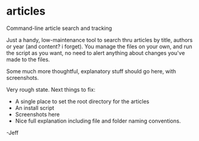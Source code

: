 # articles
Command-line article search and tracking

Just a handy, low-maintenance tool to search thru articles by title, authors or year (and content? i forget). You manage the files on your own, and run the script as you want, no need to alert anything about changes you've made to the files.

Some much more thoughtful, explanatory stuff should go here, with screenshots.

Very rough state. Next things to fix:
* A single place to set the root directory for the articles
* An install script
* Screenshots here
* Nice full explanation including file and folder naming conventions.

-Jeff
